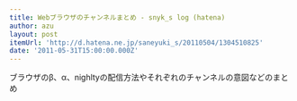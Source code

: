 ```yaml
---
title: Webブラウザのチャンネルまとめ - snyk_s log (hatena)
author: azu
layout: post
itemUrl: 'http://d.hatena.ne.jp/saneyuki_s/20110504/1304510825'
date: '2011-05-31T15:00:00.000Z'
---
```

ブラウザのβ、α、nighltyの配信方法やそれぞれのチャンネルの意図などのまとめ
